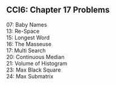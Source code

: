 ## CCI6: Chapter 17 Problems

07: Baby Names  
13: Re-Space  
15: Longest Word  
16: The Masseuse  
17: Multi Search   
20: Continuous Median   
21: Volume of Histogram  
23: Max Black Square  
24: Max Submatrix    
